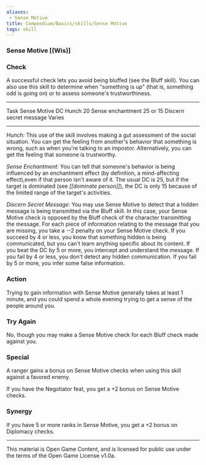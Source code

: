 ```yaml
---
aliases:
 - Sense Motive
title: Compendium/Basics/skills/Sense Motive
tags: skill
---
```

### Sense Motive [(Wis)]

### Check
A successful check lets you avoid being bluffed (see the
Bluff skill). You can also use this skill to determine when "something
is up" (that is, something odd is going on) or to assess someone's
trustworthiness.

  ------------------------ -----------------
  Task                     Sense Motive DC
  Hunch                    20
  Sense enchantment        25 or 15
  Discern secret message   Varies
  ------------------------ -----------------

*Hunch:* This use of the skill involves making a gut assessment of the
social situation. You can get the feeling from another's behavior that
something is wrong, such as when you're talking to an impostor.
Alternatively, you can get the feeling that someone is trustworthy.

*Sense Enchantment:* You can tell that someone's behavior is being
influenced by an enchantment effect (by definition, a mind-affecting
effect),even if that person isn't aware of it. The usual DC is 25, but
if the target is dominated (see *[[dominate person]]*), the DC is only 15
because of the limited range of the target's activities.

*Discern Secret Message:* You may use Sense Motive to detect that a
hidden message is being transmitted via the Bluff skill. In this case,
your Sense Motive check is opposed by the Bluff check of the character
transmitting the message. For each piece of information relating to the
message that you are missing, you take a --2 penalty on your Sense
Motive check. If you succeed by 4 or less, you know that something
hidden is being communicated, but you can't learn anything specific
about its content. If you beat the DC by 5 or more, you intercept and
understand the message. If you fail by 4 or less, you don't detect any
hidden communication. If you fail by 5 or more, you infer some false
information.

### Action
Trying to gain information with Sense Motive generally takes
at least 1 minute, and you could spend a whole evening trying to get a
sense of the people around you.

### Try Again
No, though you may make a Sense Motive check for each
Bluff check made against you.

### Special
A ranger gains a bonus on Sense Motive checks when using
this skill against a favored enemy.

If you have the Negotiator feat, you get a +2 bonus on Sense Motive
checks.

### Synergy
If you have 5 or more ranks in Sense Motive, you get a +2
bonus on Diplomacy checks.

---

This material is Open Game Content, and is licensed for public use under the terms of the Open Game License v1.0a.
